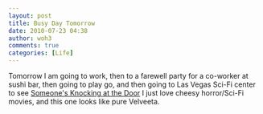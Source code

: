 ```yaml
---
layout: post
title: Busy Day Tomorrow
date: 2010-07-23 04:38
author: woh3
comments: true
categories: [Life]
---
```

Tomorrow I am going to work, then to a farewell party for a co-worker at sushi bar, then going to play go, and then going to Las Vegas Sci-Fi center to see <a href="http://www.facebook.com/event.php?eid=133151833361717&amp;ref=mf">Someone's Knocking at the Door</a> I just love cheesy horror/Sci-Fi movies, and this one looks like pure Velveeta.
